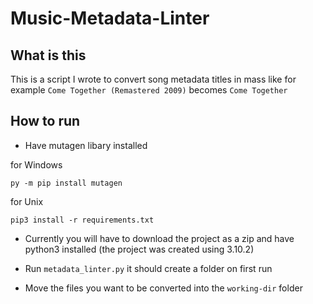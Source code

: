 # Music-Metadata-Linter

## What is this
This is a script I wrote to convert song metadata titles in mass like for example `Come Together (Remastered 2009)` becomes `Come Together`

## How to run
* Have mutagen libary installed 

for Windows

`py -m pip install mutagen`

for Unix

`pip3 install -r requirements.txt`


* Currently you will have to download the project as a zip and have python3 installed (the project was created using 3.10.2)

* Run `metadata_linter.py` it should create a folder on first run

* Move the files you want to be converted into the `working-dir` folder
